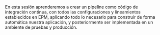 En esta sesión aprenderemos a crear un pipeline como código de integración continua, con todos las configuraciones y lineamientos establecidos en EPM, aplicando todo lo necesario para construir de forma automática nuestra aplicación, y posteriormente ser implementada en un ambiente de pruebas y producción.